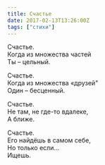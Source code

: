```yaml
---
title: Счастье
date: 2017-02-13T13:26:00Z
tags: ["стихи"]
---
```


Счастье.  
Когда из множества частей  
Ты – цельный.  

Счастье.  
Когда из множества «друзей"  
Один – бесценный.  

Счастье.  
Не там, не где-то вдалеке,  
А ближе.  

Счастье.  
Его найдёшь в самом себе,  
Но только если…  
Ищешь.  
